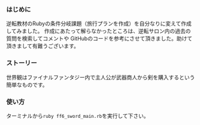 ### はじめに
逆転教材のRubyの条件分岐課題（旅行プランを作成）を自分なりに変えて作成してみました。
作成にあたって解らなかったところは、逆転サロン内の過去の質問を検索してコメントや
GitHubのコードを参考にさせて頂きました。助けて頂きまして有難うございます。

### ストーリー
世界観はファイナルファンタジー内で主人公が武器商人から剣を購入するという簡単なものです。

### 使い方
ターミナルから`ruby ff6_sword_main.rb`を実行して下さい。